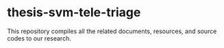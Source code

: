 # thesis-svm-tele-triage
This repository compiles all the related documents, resources, and source codes to our research.
